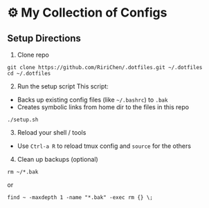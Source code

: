 # ⚙️ My Collection of Configs

## Setup Directions
1. Clone repo
```
git clone https://github.com/RiriChen/.dotfiles.git ~/.dotfiles
cd ~/.dotfiles
```

2. Run the setup script
This script:
- Backs up existing config files (like `~/.bashrc`) to `.bak`
- Creates symbolic links from home dir to the files in this repo
```
./setup.sh
```

3. Reload your shell / tools
- Use `Ctrl-a R` to reload tmux config and `source` for the others

4. Clean up backups (optional)
```
rm ~/*.bak
```
or
```
find ~ -maxdepth 1 -name "*.bak" -exec rm {} \;
```

